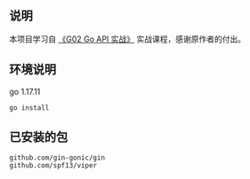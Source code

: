 ## 说明
本项目学习自 [《G02 Go API 实战》](https://learnku.com/courses/go-api/) 实战课程，感谢原作者的付出。

## 环境说明
go 1.17.11
```shell
go install
```

## 已安装的包
```shell
github.com/gin-gonic/gin
github.com/spf13/viper
```